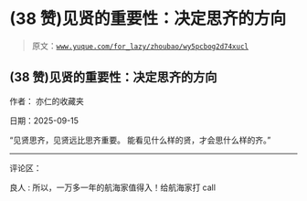 # (38 赞)见贤的重要性：决定思齐的方向

> 原文：[`www.yuque.com/for_lazy/zhoubao/wy5pcbog2d74xucl`](https://www.yuque.com/for_lazy/zhoubao/wy5pcbog2d74xucl)

## (38 赞)见贤的重要性：决定思齐的方向

作者： 亦仁的收藏夹

日期：2025-09-15

“见贤思齐，见贤远比思齐重要。 能看见什么样的贤，才会思什么样的齐。”

* * *

评论区：

良人 : 所以，一万多一年的航海家值得入！给航海家打 call